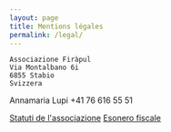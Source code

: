 ```yaml
---
layout: page
title: Mentions légales
permalink: /legal/
---
```


    Associazione Firàpul
    Via Montalbano 6i
    6855 Stabio
    Svizzera

Annamaria Lupi
+41 76 616 55 51

[Statuti de l'associazione](/images/statuti.pdf)
[Esonero fiscale](/images/esonero.pdf)

